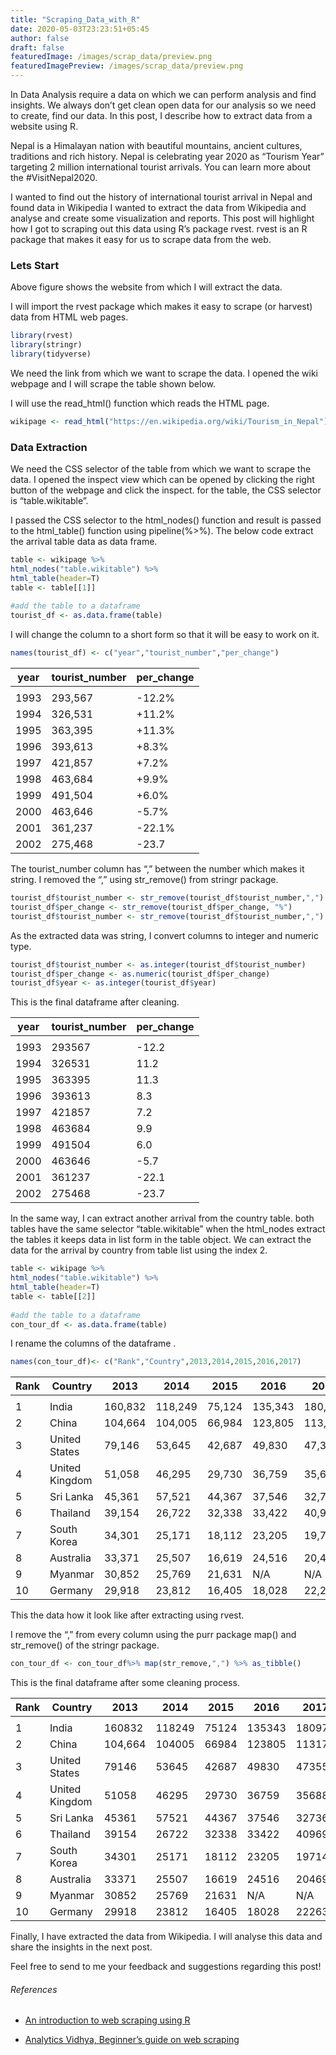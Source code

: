 ```yaml
---
title: "Scraping_Data_with_R"
date: 2020-05-03T23:23:51+05:45
author: false
draft: false
featuredImage: /images/scrap_data/preview.png
featuredImagePreview: /images/scrap_data/preview.png
---
```

In Data Analysis require a data on which we can perform analysis and find insights. We always don’t get clean open data for our analysis so we need to create, find our data. In this post, I describe how to extract data from a website using R.


Nepal is a Himalayan nation with beautiful mountains, ancient cultures, traditions and rich history. Nepal is celebrating year 2020 as “Tourism Year” targeting 2 million international tourist arrivals. You can learn more about the #VisitNepal2020.

I wanted to find out the history of international tourist arrival in Nepal and found data in Wikipedia I wanted to extract the data from Wikipedia and analyse and create some visualization and reports. This post will highlight how I got to scraping out this data using R’s package rvest. rvest is an R package that makes it easy for us to scrape data from the web.

### Lets Start


Above figure shows the website from which I will extract the data.

I will import the rvest package which makes it easy to scrape (or harvest) data from HTML web pages.

```R
library(rvest)
library(stringr)
library(tidyverse)
```

We need the link from which we want to scrape the data. I opened the wiki webpage and I will scrape the table shown below.

I will use the read_html() function which reads the HTML page.

```R
wikipage <- read_html("https://en.wikipedia.org/wiki/Tourism_in_Nepal")
```

### Data Extraction

We need the CSS selector of the table from which we want to scrape the data. I opened the inspect view which can be opened by clicking the right button of the webpage and click the inspect. for the table, the CSS selector is “table.wikitable”.



I passed the CSS selector to the html_nodes() function and result is passed to the html_table() function using pipeline(%>%). The below code extract the arrival table data as data frame.

```R
table <- wikipage %>%
html_nodes("table.wikitable") %>%
html_table(header=T)
table <- table[[1]]
 
#add the table to a dataframe
tourist_df <- as.data.frame(table)
```

I will change the column to a short form so that it will be easy to work on it.

```R
names(tourist_df) <- c("year","tourist_number","per_change")
```

|year  |tourist_number|  per_change |
| -------- | -------- | ------|
|<int>   |   <chr> |         <chr> |
|1993	 | 293,567 | 	-12.2% | 
1994	 | 326,531 |    +11.2% | 
1995	 | 363,395 | 	+11.3% | 
1996	 | 393,613 |    +8.3%  | 
1997	 | 421,857 | 	+7.2%  | 
1998	 | 463,684 | 	+9.9%  | 
1999	 | 491,504 | 	+6.0%  | 
2000	 | 463,646 | 	-5.7%  | 
2001	 | 361,237 | 	-22.1% | 
2002	 | 275,468 | 	-23.7  | 


The tourist_number column has “,” between the number which makes it string. I removed the “,” using str_remove() from stringr package.

```R
tourist_df$tourist_number <- str_remove(tourist_df$tourist_number,",")
tourist_df$per_change <- str_remove(tourist_df$per_change, "%")
tourist_df$tourist_number <- str_remove(tourist_df$tourist_number,",")
```

As the extracted data was string, I convert columns to integer and numeric type.

```R
tourist_df$tourist_number <- as.integer(tourist_df$tourist_number)
tourist_df$per_change <- as.numeric(tourist_df$per_change)
tourist_df$year <- as.integer(tourist_df$year)
```

This is the final dataframe after cleaning.

| year | tourist_number | per_change |
| ------ | ------ | ------ |
| <int>  | <int> | <dbl>   |
| 1993  | 293567 |	-12.2 |
| 1994	| 326531 |	11.2  |
| 1995	| 363395 |	11.3  |
| 1996	| 393613 |	8.3   |
| 1997	| 421857 |	7.2   |
| 1998	| 463684 |	9.9   |
| 1999	| 491504 |	6.0   |
| 2000	| 463646 |	-5.7  |
| 2001	| 361237 |	-22.1 |
| 2002	| 275468 |	-23.7 |

In the same way, I can extract another arrival from the country table. both tables have the same selector “table.wikitable” when the html_nodes extract the tables it keeps data in list form in the table object. We can extract the data for the arrival by country from table list using the index 2.

```R
table <- wikipage %>%
html_nodes("table.wikitable") %>%
html_table(header=T)
table <- table[[2]]
 
#add the table to a dataframe
con_tour_df <- as.data.frame(table)
```

I rename the columns of the dataframe .

```R
names(con_tour_df)<- c("Rank","Country",2013,2014,2015,2016,2017)
```


| Rank | Country|  2013 | 2014|  2015 | 2016|  2017| 
| ---- | ---- | ---- | ---- | ---- | ---- | ---- |
| <int> | <chr>|  <chr> | <chr> | <chr> | <chr> | <chr>| 
| 1	| India| 	160,832	| 118,249	| 75,124	| 135,343	| 180,974| 
| 2	| China| 	104,664	| 104,005	| 66,984	| 123,805	| 113,173| 
| 3	| United States| 	79,146	| 53,645	| 42,687	| 49,830|	47,355| 
| 4	| United Kingdom| 	51,058	| 46,295	| 29,730	| 36,759|	35,688| 
| 5	| Sri Lanka| 	45,361	| 57,521	| 44,367	| 37,546| 	32,736| 
| 6	| Thailand| 	39,154	| 26,722	| 32,338|	33,422	| 40,969| 
| 7	| South Korea	| 34,301	| 25,171	| 18,112	|23,205	| 19,714| 
| 8	| Australia	| 33,371	| 25,507	| 16,619	| 24,516	| 20,469| 
| 9	| Myanmar	| 30,852	| 25,769	| 21,631	| N/A| 	N/A| 
| 10	| Germany	| 29,918	| 23,812	| 16,405	| 18,028	| 22,263| 


This the data how it look like after extracting using rvest.

I remove the “,” from every column using the purr package map() and str_remove() of the stringr package.

```R
con_tour_df <- con_tour_df%>% map(str_remove,",") %>% as_tibble()
```

This is the final dataframe after some cleaning process.

| Rank | Country|  2013 | 2014|  2015 | 2016|  2017| 
| ---- | ---- | ---- | ---- | ---- | ---- | ---- |
| <int> | <chr>|  <chr> | <chr> | <chr> | <chr> | <chr>| 
| 1	| India| 	160832	| 118249	| 75124	| 135343	| 180974| 
| 2	| China| 	104,664	| 104005	| 66984	| 123805	| 113173| 
| 3	| United States| 	79146	| 53645	| 42687	| 49830|	47355| 
| 4	| United Kingdom| 	51058	| 46295	| 29730	| 36759	|35688| 
| 5	| Sri Lanka| 	45361	| 57521	| 44367	| 37546| 	32736| 
| 6	| Thailand| 	39154	| 26722	| 32338	|33422	| 40969| 
| 7	| South Korea	| 34301	| 25171	| 18112	|23205	| 19714| 
| 8	| Australia	| 33371	| 25507	| 16619	| 24516	| 20469| 
| 9	| Myanmar	| 30852	| 25769	| 21631	| N/A | 	N/A | 
| 10	| Germany	| 29918	| 23812	| 16405	| 18028	| 22263| 

Finally, I have extracted the data from Wikipedia. I will analyse this data and share the insights in the next post.

Feel free to send to me your feedback and suggestions regarding this post!

###### References

* [An introduction to web scraping using R](https://www.freecodecamp.org/news/an-introduction-to-web-scraping-using-r-40284110c848/)

* [Analytics Vidhya, Beginner’s guide on web scraping](https://www.analyticsvidhya.com/blog/2017/03/beginners-guide-on-web-scraping-in-r-using-rvest-with-hands-on-knowledge/)